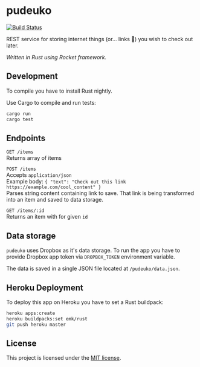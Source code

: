 # pudeuko
[![Build Status](https://travis-ci.org/Deseteral/pudeuko.svg?branch=master)](https://travis-ci.org/Deseteral/pudeuko)

REST service for storing internet things (or... links 🤔) you wish to check out later.

*Written in Rust using Rocket framework.*

## Development
To compile you have to install Rust nightly.

Use Cargo to compile and run tests:
```sh
cargo run
cargo test
```

## Endpoints
`GET /items` \
Returns array of items

`POST /items` \
Accepts `application/json` \
Example body: `{ "text": "Check out this link https://example.com/cool_content" }` \
Parses string content containing link to save. That link is being transformed into an item and saved
to data storage.

`GET /items/:id` \
Returns an item with for given `id`

## Data storage
`pudeuko` uses Dropbox as it's data storage. To run the app you have to provide Dropbox app token
via  `DROPBOX_TOKEN` environment variable.

The data is saved in a single JSON file located at `/pudeuko/data.json`.

## Heroku Deployment
To deploy this app on Heroku you have to set a Rust buildpack:
```sh
heroku apps:create
heroku buildpacks:set emk/rust
git push heroku master
```

## License
This project is licensed under the [MIT license](LICENSE).
